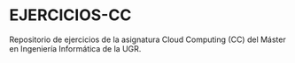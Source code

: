 # EJERCICIOS-CC
Repositorio de ejercicios de la asignatura Cloud Computing (CC) del Máster en Ingeniería Informática de la UGR.
